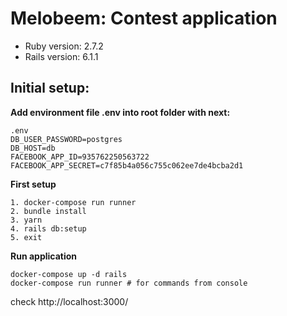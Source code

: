 # Melobeem: Contest application

* Ruby version: 2.7.2
* Rails version: 6.1.1

## Initial setup:
**Add environment file .env into root folder with next:**

    .env
    DB_USER_PASSWORD=postgres
    DB_HOST=db
    FACEBOOK_APP_ID=935762250563722
    FACEBOOK_APP_SECRET=c7f85b4a056c755c062ee7de4bcba2d1
    
**First setup**

    1. docker-compose run runner
    2. bundle install
    3. yarn
    4. rails db:setup
    5. exit

**Run application**

    docker-compose up -d rails
    docker-compose run runner # for commands from console
   
check http://localhost:3000/
